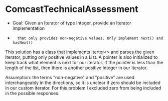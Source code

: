 # ComcastTechnicalAssessment
 * Goal: Given an Iterator of type Integer, provide an Iterator<Integer> implementation 
 *       that only provides non-negative values. Only implement next() and hasNext()
  
 This solution has a class that implements Itertor<> and parses the given Iterator, putting only positive values in a List. A pointer is also initialized to keep track what element is next for our iterator. If the pointer is less than the length of the list, then there is another positive Integer in our Iterator. 
  
Assumption: the terms "non-negative" and "positive" are used interchangeably in the directions, so it is unclear if zero should be included in our custom iterator. For this problem I excluded zero from being included in the possible responses.
